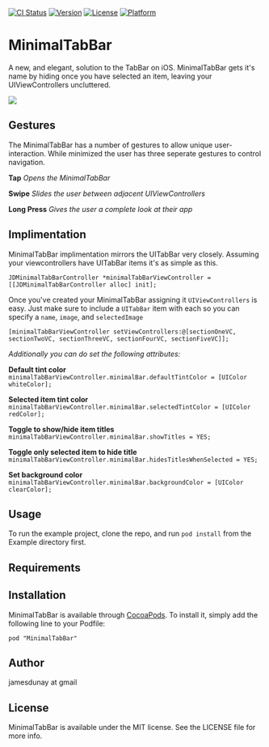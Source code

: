 [![CI Status](http://img.shields.io/travis/jamesdunay@gmail.com/MinimalTabBar.svg?style=flat)](https://travis-ci.org/jamesdunay@gmail.com/MinimalTabBar)
[![Version](https://img.shields.io/cocoapods/v/MinimalTabBar.svg?style=flat)](http://cocoadocs.org/docsets/MinimalTabBar)
[![License](https://img.shields.io/cocoapods/l/MinimalTabBar.svg?style=flat)](http://cocoadocs.org/docsets/MinimalTabBar)
[![Platform](https://img.shields.io/cocoapods/p/MinimalTabBar.svg?style=flat)](http://cocoadocs.org/docsets/MinimalTabBar)


# MinimalTabBar

A new, and elegant, solution to the TabBar on iOS. 
MinimalTabBar gets it's name by hiding once you have selected an item, leaving your UIViewControllers uncluttered. 

![](http://i.imgur.com/of7jv2j.gif)


## Gestures
The MinimalTabBar has a number of gestures to allow unique user-interaction. While minimized the user has three seperate gestures to control navigation.

**Tap** *Opens the MinimalTabBar*

**Swipe** *Slides the user between adjacent UIViewControllers*

**Long Press** *Gives the user a complete look at their app*


## Implimentation
MinimalTabBar implimentation mirrors the UITabBar very closely. Assuming your viewcontrollers have UITabBar items it's as simple as this.

```objc
JDMinimalTabBarController *minimalTabBarViewController = [[JDMinimalTabBarController alloc] init];
```


Once you've created your MinimalTabBar assigning it `UIViewControllers` is easy. Just make sure to include a `UITabBar` item with each so you can specify a `name`, `image`, and `selectedImage`
```objc
[minimalTabBarViewController setViewControllers:@[sectionOneVC, sectionTwoVC, sectionThreeVC, sectionFourVC, sectionFiveVC]];
```

*Additionally you can do set the following attributes:*

**Default tint color** `minimalTabBarViewController.minimalBar.defaultTintColor = [UIColor whiteColor];`

**Selected item tint color** `minimalTabBarViewController.minimalBar.selectedTintColor = [UIColor redColor];`

**Toggle to show/hide item titles** `minimalTabBarViewController.minimalBar.showTitles = YES;`

**Toggle only selected item to hide title** `minimalTabBarViewController.minimalBar.hidesTitlesWhenSelected = YES;`

**Set background color** `minimalTabBarViewController.minimalBar.backgroundColor = [UIColor clearColor];`

    




## Usage

To run the example project, clone the repo, and run `pod install` from the Example directory first.

## Requirements

## Installation

MinimalTabBar is available through [CocoaPods](http://cocoapods.org). To install
it, simply add the following line to your Podfile:

    pod "MinimalTabBar"

## Author

jamesdunay at gmail 

## License

MinimalTabBar is available under the MIT license. See the LICENSE file for more info.

